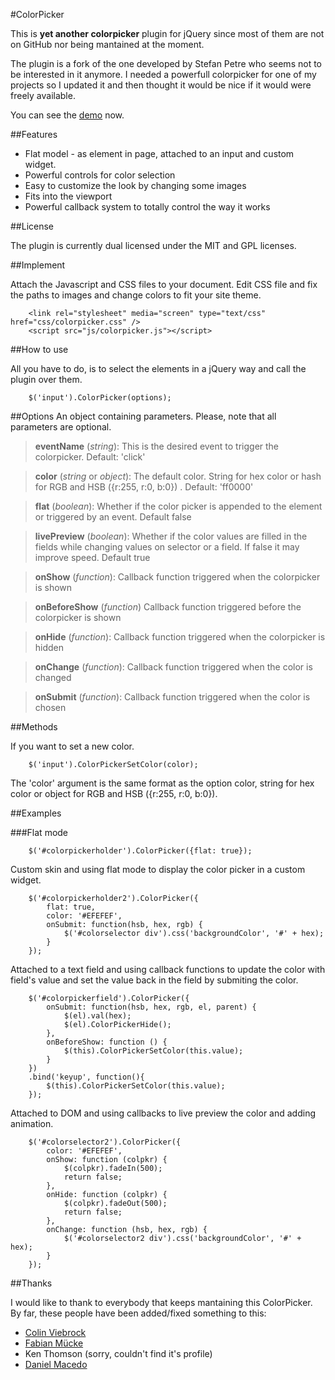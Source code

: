#ColorPicker

This is **yet another colorpicker** plugin for jQuery since most of them are not on GitHub nor being mantained at the moment.

The plugin is a fork of the one developed by Stefan Petre who seems not to be interested in it anymore. I needed a powerfull colorpicker for one of my projects so I updated it and then thought it would be nice if it would were freely available.

You can see the [demo][] now.

##Features

- Flat model - as element in page, attached to an input and custom widget.
- Powerful controls for color selection  
- Easy to customize the look by changing some images  
- Fits into the viewport  
- Powerful callback system to totally control the way it works

##License

The plugin is currently dual licensed under the MIT and GPL licenses.

##Implement

Attach the Javascript and CSS files to your document. Edit CSS file and fix the paths to images and change colors to fit your site theme.

        <link rel="stylesheet" media="screen" type="text/css" href="css/colorpicker.css" />  
        <script src="js/colorpicker.js"></script>

##How to use

All you have to do, is to select the elements in a jQuery way and call the plugin over them.

        $('input').ColorPicker(options); 

##Options
An object containing parameters. Please, note that all parameters are optional. 

>  **eventName** (*string*): This is the desired event to trigger the colorpicker. Default: 'click'  

> **color** (*string* or *object*): The default color. String for hex color or hash for RGB and HSB ({r:255, r:0, b:0}) . Default: 'ff0000'

> **flat**	(*boolean*):  Whether if the color picker is appended to the element or triggered by an event. Default false

> **livePreview** (*boolean*): Whether if the color values are filled in the fields while changing values on selector or a field. If false it may improve speed. Default true

> **onShow** (*function*): Callback function triggered when the colorpicker is shown

> **onBeforeShow** (*function*) Callback function triggered before the colorpicker is shown

> **onHide** (*function*): Callback function triggered when the colorpicker is hidden

> **onChange** (*function*): Callback function triggered when the color is changed

> **onSubmit** (*function*): Callback function triggered when the color is chosen

##Methods

If you want to set a new color.

        $('input').ColorPickerSetColor(color);  

The 'color' argument is the same format as the option color, string for hex color or object for RGB and HSB ({r:255, r:0, b:0}).

##Examples

###Flat mode

        $('#colorpickerholder').ColorPicker({flat: true});  

Custom skin and using flat mode to display the color picker in a custom widget.

        $('#colorpickerholder2').ColorPicker({  
        	flat: true,  
        	color: '#EFEFEF',  
        	onSubmit: function(hsb, hex, rgb) {  
        		$('#colorselector div').css('backgroundColor', '#' + hex);  
        	}  
        });  


Attached to a text field and using callback functions to update the color with field's value and set the value back in the field by submiting the color.

        $('#colorpickerfield').ColorPicker({  
        	onSubmit: function(hsb, hex, rgb, el, parent) {  
        		$(el).val(hex);  
        		$(el).ColorPickerHide();  
        	},  
        	onBeforeShow: function () {  
        		$(this).ColorPickerSetColor(this.value);  
        	}  
        })  
        .bind('keyup', function(){  
        	$(this).ColorPickerSetColor(this.value);  
        });  

Attached to DOM and using callbacks to live preview the color and adding animation.

        $('#colorselector2').ColorPicker({  
        	color: '#EFEFEF',  
        	onShow: function (colpkr) {  
        		$(colpkr).fadeIn(500);  
        		return false;  
        	},  
        	onHide: function (colpkr) {  
        		$(colpkr).fadeOut(500);  
        		return false;  
        	},  
        	onChange: function (hsb, hex, rgb) {  
        		$('#colorselector2 div').css('backgroundColor', '#' + hex);  
        	}  
        });
[demo]: http://belelros.github.com/jQuery-ColorPicker/ "View the demo now!"

##Thanks

I would like to thank to everybody that keeps mantaining this ColorPicker. By far, these people have been added/fixed something to this:

- [Colin Viebrock](https://github.com/cviebrock)
- [Fabian Mücke](https://github.com/fabianmuecke)
- Ken Thomson (sorry, couldn't find it's profile)
- [Daniel Macedo](https://github.com/dm)